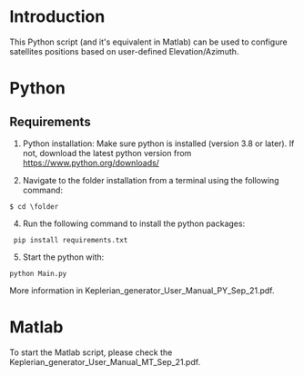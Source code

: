 # Introduction

This Python script (and it's equivalent in Matlab) can be used to configure satellites positions based on user-defined Elevation/Azimuth.

# Python 
## Requirements
1. Python installation:
Make sure python is installed (version 3.8 or later). If not, download the latest python version from https://www.python.org/downloads/

3. Navigate to the folder installation from a terminal using the following command:

` $ cd \folder `

4. Run the following command to install the python packages:

` pip install requirements.txt`

5. Start the python with:

`python Main.py`

More information in Keplerian_generator_User_Manual_PY_Sep_21.pdf.

# Matlab
To start the Matlab script, please check the Keplerian_generator_User_Manual_MT_Sep_21.pdf.
